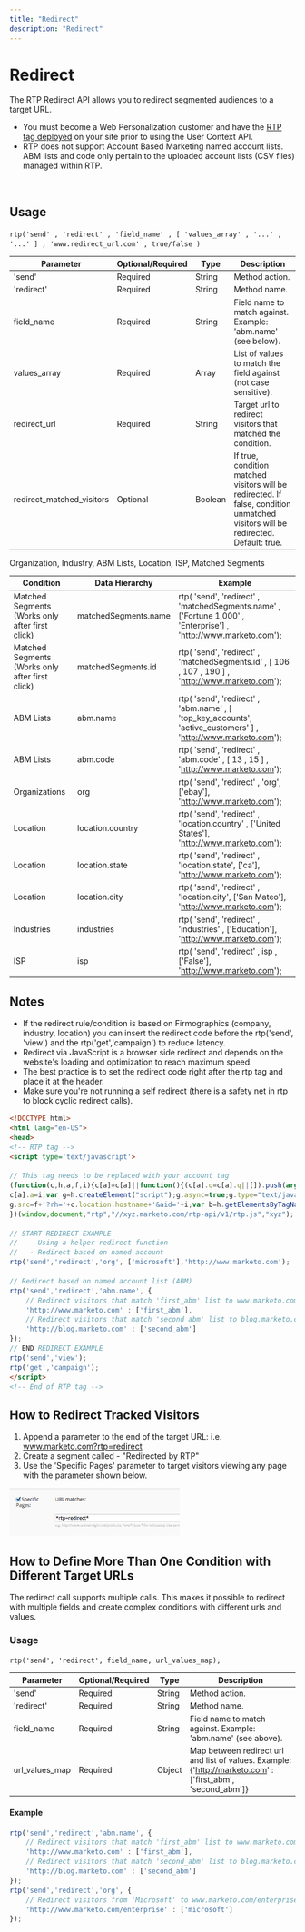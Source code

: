 ```yaml
---
title: "Redirect"
description: "Redirect"
---
```


# Redirect

The RTP Redirect API allows you to redirect segmented audiences to a target URL.

- You must become a Web Personalization customer and have the [RTP tag deployed](https://experienceleague.adobe.com/en/docs/marketo/using/product-docs/web-personalization/rtp-tag-implementation/deploy-the-rtp-javascript) on your site prior to using the User Context API.
- RTP does not support Account Based Marketing named account lists. ABM lists and code only pertain to the uploaded account lists (CSV files) managed within RTP.

 

## Usage

`rtp('send' , 'redirect' , 'field_name' , [ 'values_array' , '...' , '...' ] , 'www.redirect_url.com' , true/false )`

| Parameter                 | Optional/Required | Type    | Description                 |
|---------------------------|-------------------|---------|-----------------------------|
| 'send'                    | Required          | String  | Method action.       |
| 'redirect'                | Required          | String  | Method name.             |
| field_name                | Required          | String  | Field name to match against. Example: 'abm.name' (see below).  |
| values_array              | Required          | Array   | List of values to match the field against (not case sensitive). |
| redirect_url              | Required          | String  | Target url to redirect visitors that matched the condition.    |
| redirect_matched_visitors | Optional          | Boolean | If true, condition matched visitors will be redirected. If false, condition unmatched visitors will be redirected. Default: true. |

Organization, Industry, ABM Lists, Location, ISP, Matched Segments

| Condition          | Data Hierarchy        | Example                   |
|-------------------------------------------------|----------------------|------------------------------------------------------------------------------------------------------------------|
| Matched Segments (Works only after first click) | matchedSegments.name | rtp( 'send', 'redirect' , 'matchedSegments.name' , ['Fortune 1,000' , 'Enterprise'] , 'http://www.marketo.com'); |
| Matched Segments (Works only after first click) | matchedSegments.id   | rtp( 'send', 'redirect' , 'matchedSegments.id' , [ 106 , 107 , 190 ] , 'http://www.marketo.com');                |
| ABM Lists          | abm.name             | rtp( 'send', 'redirect' , 'abm.name' , [ 'top_key_accounts', 'active_customers' ] , 'http://www.marketo.com');   |
| ABM Lists          | abm.code             | rtp( 'send', 'redirect' , 'abm.code' , [ 13 , 15 ] , 'http://www.marketo.com');     |
| Organizations      | org                  | rtp( 'send', 'redirect' , 'org', ['ebay'], 'http://www.marketo.com');               |
| Location           | location.country     | rtp( 'send', 'redirect' , 'location.country' , ['United States'], 'http://www.marketo.com');                     |
| Location           | location.state       | rtp( 'send', 'redirect' , 'location.state', ['ca'], 'http://www.marketo.com');      |
| Location           | location.city        | rtp( 'send', 'redirect' , 'location.city', ['San Mateo'], 'http://www.marketo.com');|
| Industries         | industries           | rtp( 'send', 'redirect' , 'industries' , ['Education'], 'http://www.marketo.com');  |
| ISP                | isp                  | rtp( 'send', 'redirect' , isp , ['False'], 'http://www.marketo.com');               |


## Notes

- If the redirect rule/condition is based on Firmographics (company, industry, location) you can insert the redirect code before the rtp('send', 'view') and the rtp('get','campaign') to reduce latency.
- Redirect via JavaScript is a browser side redirect and depends on the website's loading and optimization to reach maximum speed.
- The best practice is to set the redirect code right after the rtp tag and place it at the header.
- Make sure you're not running a self redirect (there is a safety net in rtp to block cyclic redirect calls).

```html
<!DOCTYPE html>
<html lang="en-US">
<head>
<!-- RTP tag --> 
<script type='text/javascript'>

// This tag needs to be replaced with your account tag
(function(c,h,a,f,i){c[a]=c[a]||function(){(c[a].q=c[a].q||[]).push(arguments)};
c[a].a=i;var g=h.createElement("script");g.async=true;g.type="text/javascript";
g.src=f+'?rh='+c.location.hostname+'&aid='+i;var b=h.getElementsByTagName("script")[0];b.parentNode.insertBefore(g,b);
})(window,document,"rtp","//xyz.marketo.com/rtp-api/v1/rtp.js","xyz");
 
// START REDIRECT EXAMPLE 
//   - Using a helper redirect function
//   - Redirect based on named account
rtp('send','redirect','org', ['microsoft'],'http://www.marketo.com');
 
// Redirect based on named account list (ABM)
rtp('send','redirect','abm.name', {
    // Redirect visitors that match 'first_abm' list to www.marketo.com
    'http://www.marketo.com' : ['first_abm'],
    // Redirect visitors that match 'second_abm' list to blog.marketo.com
    'http://blog.marketo.com' : ['second_abm'] 
});
// END REDIRECT EXAMPLE
rtp('send','view');
rtp('get','campaign');
</script>
<!-- End of RTP tag -->
```

## How to Redirect Tracked Visitors

1. Append a parameter to the end of the target URL: i.e. www.marketo.com?rtp=redirect
1. Create a segment called - "Redirected by RTP"
1. Use the 'Specific Pages' parameter to target visitors viewing any page with the parameter shown below.

![tracking-redirected-vistors](assets/tracking-redirected-vistors.png)

## How to Define More Than One Condition with Different Target URLs

The redirect call supports multiple calls. This makes it possible to redirect with multiple fields and create complex conditions with different urls and values.

### Usage

`rtp('send', 'redirect', field_name, url_values_map);`

| Parameter | Optional/Required | Type | Description |
|---|---|---|---|
| 'send' | Required | String | Method action. |
| 'redirect' | Required | String | Method name. |
| field_name | Required | String | Field name to match against. Example: 'abm.name' (see above). |
| url_values_map | Required | Object | Map between redirect url and list of values. Example:{'http://marketo.com' : ['first_abm', 'second_abm']} |


#### Example

```javascript
rtp('send','redirect','abm.name', {
    // Redirect visitors that match 'first_abm' list to www.marketo.com
    'http://www.marketo.com' : ['first_abm'],
    // Redirect visitors that match 'second_abm' list to blog.marketo.com
    'http://blog.marketo.com' : ['second_abm']
});
rtp('send','redirect','org', {
    // Redirect visitors from 'Microsoft' to www.marketo.com/enterprise
    'http://www.marketo.com/enterprise' : ['microsoft']
});
```
